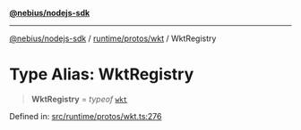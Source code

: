 [**@nebius/nodejs-sdk**](../../../../README.md)

---

[@nebius/nodejs-sdk](../../../../README.md) / [runtime/protos/wkt](../README.md) / WktRegistry

# Type Alias: WktRegistry

> **WktRegistry** = _typeof_ [`wkt`](../variables/wkt.md)

Defined in: [src/runtime/protos/wkt.ts:276](https://github.com/nebius/nodejs-sdk/blob/a37d220b2851e3bf0d396cb03828d544f584df45/src/runtime/protos/wkt.ts#L276)
